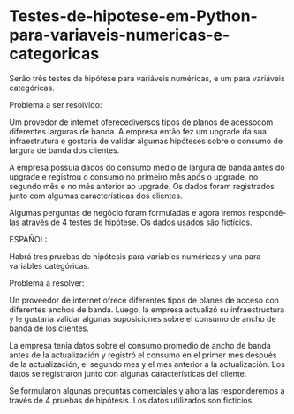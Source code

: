 # Testes-de-hipotese-em-Python-para-variaveis-numericas-e-categoricas

Serão três testes de hipótese para variáveis numéricas, e um para variáveis categóricas.

Problema a ser resolvido: 

Um  provedor  de  internet oferecediversos  tipos  de  planos  de  acessocom  diferentes larguras de banda. A empresa então fez um upgrade da sua infraestrutura e gostaria de validar algumas hipóteses sobre o consumo de largura de banda dos clientes.

A empresa possuía dados do consumo médio de largura de banda antes do upgrade e registrou o consumo no primeiro mês após o upgrade, no segundo mês e no mês anterior ao upgrade. Os dados foram registrados junto com algumas características dos clientes.

Algumas perguntas de negócio foram formuladas e agora iremos respondê-las através de 4 testes de hipótese. Os dados usados são fictícios.

ESPAÑOL:

Habrá tres pruebas de hipótesis para variables numéricas y una para variables categóricas.

Problema a resolver:

Un proveedor de internet ofrece diferentes tipos de planes de acceso con diferentes anchos de banda. Luego, la empresa actualizó su infraestructura y le gustaría validar algunas suposiciones sobre el consumo de ancho de banda de los clientes.

La empresa tenía datos sobre el consumo promedio de ancho de banda antes de la actualización y registró el consumo en el primer mes después de la actualización, el segundo mes y el mes anterior a la actualización. Los datos se registraron junto con algunas características del cliente.

Se formularon algunas preguntas comerciales y ahora las responderemos a través de 4 pruebas de hipótesis. Los datos utilizados son ficticios.
